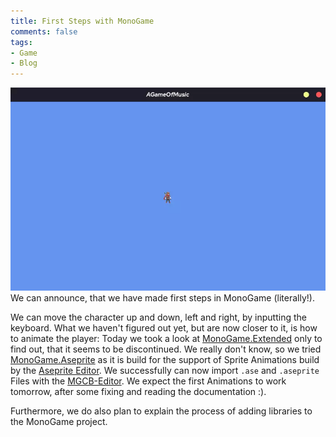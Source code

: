 ```yaml
---
title: First Steps with MonoGame
comments: false
tags: 
- Game
- Blog
---
```

![](notes/images/Pasted%20image%2020230226174657.webp)
We can announce, that we have made first steps in MonoGame (literally!).

We can move the character up and down, left and right, by inputting the keyboard.
What we haven't figured out yet, but are now closer to it, is how to animate the player:
Today we took a look at [MonoGame.Extended](https://www.monogameextended.net/) only to find out, that it seems to be discontinued. We really don't know, so we tried [MonoGame.Aseprite](https://monogameaseprite.net/) as it is build for the support of Sprite Animations build by the [Aseprite Editor](https://www.aseprite.org/).
We successfully can now import `.ase` and `.aseprite` Files with the [MGCB-Editor](notes/Getting%20MGCB%20Editor%20to%20work%20on%20Linux.md).
We expect the first Animations to work tomorrow, after some fixing and reading the documentation :).

Furthermore, we do also plan to explain the process of adding libraries to the MonoGame project.